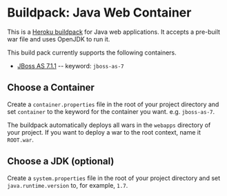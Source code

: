 # Buildpack: Java Web Container
This is a [Heroku buildpack](http://devcenter.heroku.com/articles/buildpack) for Java web applications. It accepts a pre-built war file and uses OpenJDK to run it.

This build pack currently supports the following containers.

* [JBoss AS 7.1.1](http://www.jboss.org/jbossas) -- keyword: `jboss-as-7`

## Choose a Container
Create a `container.properties` file in the root of your project directory and set `container` to the keyword for the container you want. e.g. `jboss-as-7`.

The buildpack automatically deploys all wars in the `webapps` directory of your project. If you want to deploy a war to the root context, name it `ROOT.war`.

## Choose a JDK (optional)
Create a `system.properties` file in the root of your project directory and set `java.runtime.version` to, for example, `1.7`.


